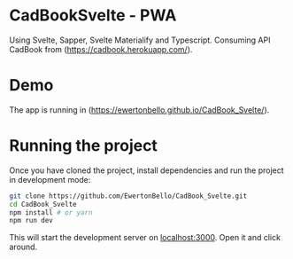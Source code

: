 # CadBookSvelte - PWA

Using Svelte, Sapper, Svelte Materialify and Typescript.
Consuming API CadBook from (https://cadbook.herokuapp.com/).

# Demo

The app is running in (https://ewertonbello.github.io/CadBook_Svelte/).

# Running the project

Once you have cloned the project, install dependencies and run the project in development mode:

```bash
git clone https://github.com/EwertonBello/CadBook_Svelte.git
cd CadBook_Svelte
npm install # or yarn
npm run dev
```

This will start the development server on [localhost:3000](http://localhost:3000). Open it and click around.
